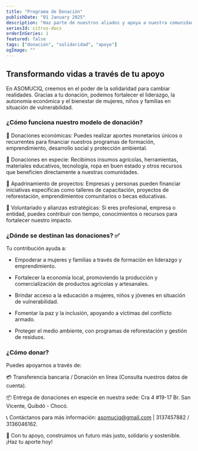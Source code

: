 ```yaml
---
title: "Programa de Donación"
publishDate: "01 January 2025"
description: "Haz parte de nuestros aliados y apoya a nuestra comunidad"
seriesId: citrus-docs
orderInSeries: 1
featured: false
tags: ["donación", "solidaridad", "apoyo"]
ogImage: ""
---
```


## Transformando vidas a través de tu apoyo

En ASOMUCIQ, creemos en el poder de la solidaridad para cambiar realidades. Gracias a tu donación, podemos fortalecer el liderazgo, la autonomía económica y el bienestar de mujeres, niños y familias en situación de vulnerabilidad.

### ¿Cómo funciona nuestro modelo de donación?
📌 Donaciones económicas:
Puedes realizar aportes monetarios únicos o recurrentes para financiar nuestros programas de formación, emprendimiento, desarrollo social y protección ambiental.

📌 Donaciones en especie:
Recibimos insumos agrícolas, herramientas, materiales educativos, tecnología, ropa en buen estado y otros recursos que beneficien directamente a nuestras comunidades.

📌 Apadrinamiento de proyectos:
Empresas y personas pueden financiar iniciativas específicas como talleres de capacitación, proyectos de reforestación, emprendimientos comunitarios o becas educativas.

📌 Voluntariado y alianzas estratégicas:
Si eres profesional, empresa o entidad, puedes contribuir con tiempo, conocimientos o recursos para fortalecer nuestro impacto.

### ¿Dónde se destinan las donaciones? ✅
Tu contribución ayuda a:

- Empoderar a mujeres y familias a través de formación en liderazgo y emprendimiento.

- Fortalecer la economía local, promoviendo la producción y comercialización de productos agrícolas y artesanales.

- Brindar acceso a la educación a mujeres, niños y jóvenes en situación de vulnerabilidad.

- Fomentar la paz y la inclusión, apoyando a víctimas del conflicto armado.

- Proteger el medio ambiente, con programas de reforestación y gestión de residuos.

### ¿Cómo donar?
Puedes apoyarnos a través de:

💳 Transferencia bancaria / Donación en línea (Consulta nuestros datos de cuenta).

📦 Entrega de donaciones en especie en nuestra sede: Cra 4 #19-17 Br. San Vicente, Quibdó - Chocó.

📞 Contáctanos para más información: asomuciq@gmail.com | 3137457882 / 3136046162.

🌿 Con tu apoyo, construimos un futuro más justo, solidario y sostenible. ¡Haz tu aporte hoy!